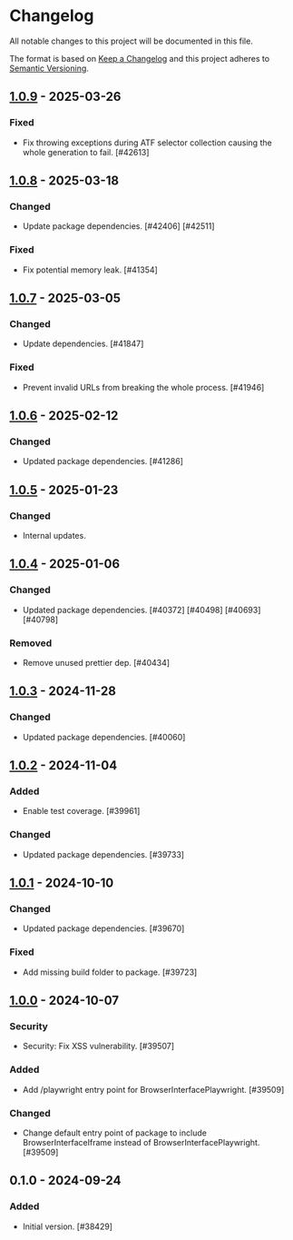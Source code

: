# Changelog

All notable changes to this project will be documented in this file.

The format is based on [Keep a Changelog](https://keepachangelog.com/en/1.0.0/)
and this project adheres to [Semantic Versioning](https://semver.org/spec/v2.0.0.html).

## [1.0.9] - 2025-03-26
### Fixed
- Fix throwing exceptions during ATF selector collection causing the whole generation to fail. [#42613]

## [1.0.8] - 2025-03-18
### Changed
- Update package dependencies. [#42406] [#42511]

### Fixed
- Fix potential memory leak. [#41354]

## [1.0.7] - 2025-03-05
### Changed
- Update dependencies. [#41847]

### Fixed
- Prevent invalid URLs from breaking the whole process. [#41946]

## [1.0.6] - 2025-02-12
### Changed
- Updated package dependencies. [#41286]

## [1.0.5] - 2025-01-23
### Changed
- Internal updates.

## [1.0.4] - 2025-01-06
### Changed
- Updated package dependencies. [#40372] [#40498] [#40693] [#40798]

### Removed
- Remove unused prettier dep. [#40434]

## [1.0.3] - 2024-11-28
### Changed
- Updated package dependencies. [#40060]

## [1.0.2] - 2024-11-04
### Added
- Enable test coverage. [#39961]

### Changed
- Updated package dependencies. [#39733]

## [1.0.1] - 2024-10-10
### Changed
- Updated package dependencies. [#39670]

### Fixed
- Add missing build folder to package. [#39723]

## [1.0.0] - 2024-10-07
### Security
- Security: Fix XSS vulnerability. [#39507]

### Added
- Add /playwright entry point for BrowserInterfacePlaywright. [#39509]

### Changed
- Change default entry point of package to include BrowserInterfaceIframe instead of BrowserInterfacePlaywright. [#39509]

## 0.1.0 - 2024-09-24
### Added
- Initial version. [#38429]

[1.0.9]: https://github.com/Automattic/jetpack-critical-css-gen/compare/v1.0.8...v1.0.9
[1.0.8]: https://github.com/Automattic/jetpack-critical-css-gen/compare/v1.0.7...v1.0.8
[1.0.7]: https://github.com/Automattic/jetpack-critical-css-gen/compare/v1.0.6...v1.0.7
[1.0.6]: https://github.com/Automattic/jetpack-critical-css-gen/compare/v1.0.5...v1.0.6
[1.0.5]: https://github.com/Automattic/jetpack-critical-css-gen/compare/v1.0.4...v1.0.5
[1.0.4]: https://github.com/Automattic/jetpack-critical-css-gen/compare/v1.0.3...v1.0.4
[1.0.3]: https://github.com/Automattic/jetpack-critical-css-gen/compare/v1.0.2...v1.0.3
[1.0.2]: https://github.com/Automattic/jetpack-critical-css-gen/compare/v1.0.1...v1.0.2
[1.0.1]: https://github.com/Automattic/jetpack-critical-css-gen/compare/v1.0.0...v1.0.1
[1.0.0]: https://github.com/Automattic/jetpack-critical-css-gen/compare/v0.1.0...v1.0.0
